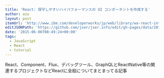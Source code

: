```yaml
---
title: 'React: 保守しやすいハイパフォーマンスの UI コンポーネントを作成する'
author: azu
layout: post
itemUrl: 'http://www.ibm.com/developerworks/jp/web/library/wa-react-intro/index.html'
editJSONPath: 'https://github.com/jser/jser.info/edit/gh-pages/data/2015/06/index.json'
date: '2015-06-06T08:49:24+00:00'
tags:
  - JavaScript
  - React
  - tutorial
---
```

React、Component、Flux、デバッグツール、GraphQLとReactNative等の関連するプロジェクトなどReactに全般についてまとまってる記事
